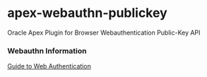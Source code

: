 # apex-webauthn-publickey
Oracle Apex Plugin for Browser Webauthentication Public-Key API

### Webauthn Information
[Guide to Web Authentication](https://webauthn.guide/)
